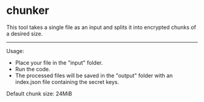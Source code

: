 # chunker
This tool takes a single file as an input and splits it into encrypted chunks of a desired size.




--------------------
Usage:
- Place your file in the "input" folder.
- Run the code.
- The processed files will be saved in the "output" folder with an index.json file containing the secret keys.

Default chunk size: 24MiB
